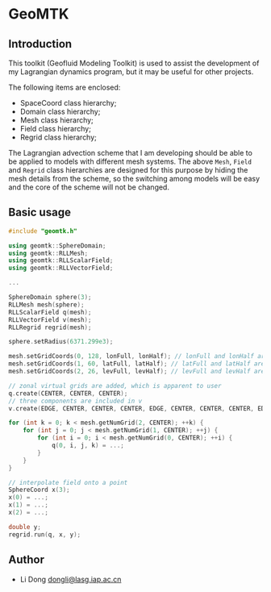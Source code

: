 GeoMTK
======

Introduction
------------

This toolkit (Geofluid Modeling Toolkit) is used to assist the development of
my Lagrangian dynamics program, but it may be useful for other projects.

The following items are enclosed:

- SpaceCoord class hierarchy;
- Domain class hierarchy;
- Mesh class hierarchy;
- Field class hierarchy;
- Regrid class hierarchy;

The Lagrangian advection scheme that I am developing should be able to be
applied to models with different mesh systems. The above `Mesh`, `Field` and
`Regrid` class hierarchies are designed for this purpose by hiding the mesh
details from the scheme, so the switching among models will be easy and the
core of the scheme will not be changed.

Basic usage
-----------

```C++
#include "geomtk.h"

using geomtk::SphereDomain;
using geomtk::RLLMesh;
using geomtk::RLLScalarField;
using geomtk::RLLVectorField;

...

SphereDomain sphere(3);
RLLMesh mesh(sphere);
RLLScalarField q(mesh);
RLLVectorField v(mesh);
RLLRegrid regrid(mesh);

sphere.setRadius(6371.299e3);

mesh.setGridCoords(0, 128, lonFull, lonHalf); // lonFull and lonHalf are 'double' arrays
mesh.setGridCoords(1, 60, latFull, latHalf); // latFull and latHalf are 'double' arrays
mesh.setGridCoords(2, 26, levFull, levHalf); // levFull and levHalf are 'double' arrays

// zonal virtual grids are added, which is apparent to user
q.create(CENTER, CENTER, CENTER);
// three components are included in v
v.create(EDGE, CENTER, CENTER, CENTER, EDGE, CENTER, CENTER, CENTER, EDGE);

for (int k = 0; k < mesh.getNumGrid(2, CENTER); ++k) {
	for (int j = 0; j < mesh.getNumGrid(1, CENTER); ++j) {
		for (int i = 0; i < mesh.getNumGrid(0, CENTER); ++i) {
			q(0, i, j, k) = ...;
		}
	}
}

// interpolate field onto a point
SphereCoord x(3);
x(0) = ...;
x(1) = ...;
x(2) = ...;

double y;
regrid.run(q, x, y);

```

Author
------

- Li Dong <dongli@lasg.iap.ac.cn>
